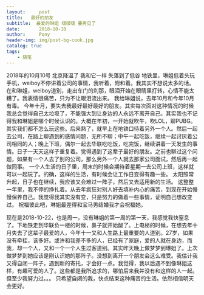 ```yaml
---
layout:     post
title:   最好的朋友
subtitle:  最爱的琳姐 啵啵啵 要再见了
date:       2018-10-10
author:     Pony
header-img: img/post-bg-cook.jpg
catalog: true
tags:
    - 随笔
---
```


2018年的10月10号
北京降温了
我和它一样
失落到了低谷
地铁里，琳姐低着头玩手机，weiboy不停讲着公司的事情，我听着，附和着。我其实不想说太多的话。
在和琳姐，weiboy道别，走出车门的刹那，眼泪开始在眼睛里打转，心情不能太糟了。我表情很痛苦，只为不让眼泪流出来。
我给琳姐说，去年10月和今年10月有毒。
今年十月，要失去我最好最好最好的朋友。其实每次面对这种情况的时候 我总会觉得自己太垃圾了，不能强大到让身边的人永远不离开自己。其实我也不记得我和琳姐是哪个时候认识的。大概在年初，一开始就吹牛，吹LOL，聊PUBG。其实我们都不怎么玩这些。后来熟了，就早上在地铁口待着另外一个人。然后一起去公司，在路上聊遇到的感情问题，无所不聊；中午一起吃饭，继续一起讨厌着公司相同的人；晚上下班，偶尔一起去华联吃吃饭，吃完饭，继续讲着一天发生的事情。日子一天天这样子重复着。觉得遇到了这辈子最好的朋友。之前也聊过这个问题，如果有一个人去了别的公司，那么另外一个人就去那家公司面试，然后再一起做同事。
一个人生活的日子里，周末的时候会期待着星期一去公司上班，这样就可以一起玩了。的确，这样的生活，有时候会让工作日变得有趣一些。
太阳照常升起，日子也在继续，我应该又会难过一阵子，然后又去适用新的生活。
这整整一年里，我不停的挣扎着。从去年疯狂对别人好去填补内心的痛苦，到现在开始慢慢保养自己。我觉得我其实没有变，只是努力的做着一些事情，证明自己想改变过。
祝福彼此吧，琳姐最差得和宝马男结婚我才会祝福她。


现在是2018-10-22，也是周一，没有琳姐的第一周的第一天，我感觉我快窒息了。下地铁走到华联负一楼的时候，鼻子就开始酸了。上电梯的时候，在想去年十月失去了这辈子最爱的人，今年十一又和人生路上最重要的人道别。27岁，如果没有牵挂，该多好。或许和我差不多的人，已经有了家庭，爱的人就在身边，而我，却一个人，又和一个一个人生过客道别。其实昨天晚上做梦梦到琳姐了。上次做梦梦到她应该是刚认识她的那阵子。没想到离开一个朋友会这么难受。我估计我又得自闭一阵子，遇到新的寄托，才会好一点。我觉得，我以后遇不到像琳姐这样，有趣可爱的人了。这些都是我所追求的，哪怕后来我并没有和这样的人一起。但至少我努力过。。。
只希望自闭的我，快点结束这种痛苦的生活。依然相信明天会更好。


